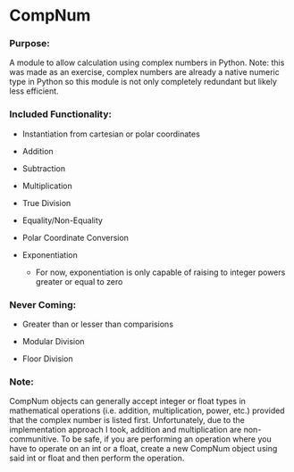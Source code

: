 # CompNum

### Purpose:

A module to allow calculation using complex numbers in Python.  Note: this was made as an exercise,  complex numbers are already a native numeric type in Python so this module is not only completely redundant but likely less efficient.

### Included Functionality:

- Instantiation from cartesian or polar coordinates

- Addition

- Subtraction

- Multiplication

- True Division

- Equality/Non-Equality

- Polar Coordinate Conversion

- Exponentiation
  - For now, exponentiation is only capable of raising to integer powers greater or equal to zero

### Never Coming:

- Greater than or lesser than comparisions

- Modular Division

- Floor Division

### Note:

CompNum objects can generally accept integer or float types in mathematical operations (i.e. addition, multiplication, power, etc.) provided that the complex number is listed first. Unfortunately, due to the implementation approach I took, addition and multiplication are non-communitive. To be safe, if you are performing an operation where you have to operate on an int or a float, create a new CompNum object using said int or float and then perform the operation.

